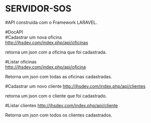 # SERVIDOR-SOS

#API construida com o Framework LARAVEL.<br/>

#DocAPI<br/>
#Cadastrar um nova oficina<br/>
http://jhsdev.com/index.php/api/oficinas<br/>

retorna um json com a oficina que foi cadastrada.<br/>

#Listar oficinas<br/>
http://jhsdev.com/index.php/api/oficina<br/>

Retorna um json com todas as oficinas cadastradas.

#Cadastrar um novo cliente
http://jhsdev.com/index.php/api/clientes

retorna um json com o cliente que foi cadastrado.

#Listar clientes
http://jhsdev.com/index.php/api/cliente

Retorna um json com todos os clientes cadastrados.



